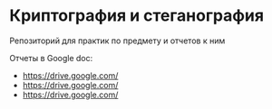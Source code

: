# Криптография и стеганография
Репозиторий для практик по предмету и отчетов к ним




Отчеты в Google doc:
- https://drive.google.com/
- https://drive.google.com/
- https://drive.google.com/
